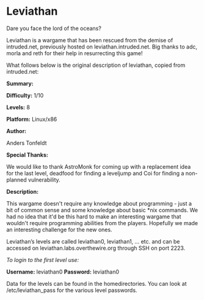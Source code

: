 
# Leviathan
Dare you face the lord of the oceans?

Leviathan is a wargame that has been rescued from the demise of intruded.net, previously hosted on leviathan.intruded.net. Big thanks to adc, morla and reth for their help in resurrecting this game!

What follows below is the original description of leviathan, copied from intruded.net:

**Summary:**

**Difficulty:**     1/10

**Levels:**         8

**Platform:**   Linux/x86

**Author:**

Anders Tonfeldt

**Special Thanks:**

We would like to thank AstroMonk for coming up with a replacement idea for the last level,
deadfood for finding a leveljump and Coi for finding a non-planned vulnerability.

**Description:**

This wargame doesn't require any knowledge about programming - just a bit of common
sense and some knowledge about basic *nix commands. We had no idea that it'd be this
hard to make an interesting wargame that wouldn't require programming abilities from 
the players. Hopefully we made an interesting challenge for the new ones.

Leviathan’s levels are called leviathan0, leviathan1, … etc. and can be accessed on leviathan.labs.overthewire.org through SSH on port 2223.

*To login to the first level use:*

**Username:** leviathan0
**Password:** leviathan0

Data for the levels can be found in the homedirectories. You can look at /etc/leviathan_pass for the various level passwords.
